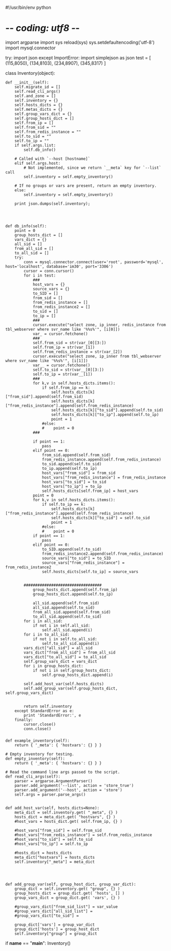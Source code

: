 #!/usr/bin/env python
# -*- coding: utf8 -*-

import argparse
import sys
reload(sys)
sys.setdefaultencoding('utf-8')
import mysql.connector

try:
    import json
except ImportError:
    import simplejson as json
test = [
(115,8050),
(134,8103),
(234,8907),
(345,8317)
]


class Inventory(object):
    
    def __init__(self):
        self.migrate_id = []
        self.read_cli_args()
        self.and_zone = []
        self.inventory = {}
        self.hosts_dicts = {}
        self.metas_dicts = {}
        self.group_vars_dict = {}
        self.group_hosts_dict = []
        self.from_ip = []
        self.from_sid = ""
        self.from_redis_instance = ""
        self.to_sid = ""
        self.to_ip = ""
        if self.args.list:
            self.db_info()

        # Called with `--host [hostname]`
        elif self.args.host:
            # Not implemented, since we return `__meta` key for `--list` call
            self.inventory = self.empty_inventory()

        # If no groups or vars are present, return an empty inventory.
        else:
            self.inventory = self.empty_inventory()

        print json.dumps(self.inventory);

 


    def db_info(self):
        point = 0
        group_hosts_dict = []
        vars_dict = {}
        all_sid = []
        from_all_sid = []
        to_all_sid = []
        try:
            conn = mysql.connector.connect(user='root', password='mysql', host='localhost', database='im30', port='3306')
            cursor = conn.cursor()
            for i in test:
                ###
                host_vars = {}
                source_vars = {}
                to_SID = []
                from_sid = []
                from_redis_instance = []
                from_redis_instance2 = []
                to_sid = []
                to_ip = []
                ###
                cursor.execute("select zone, ip_inner, redis_instance from tbl_webserver where svr_name like '%%s%'", [i[0]])
                var_ = cursor.fetchone()
                ###
                self.from_sid = str(var_[0][3:])
                self.from_ip = str(var_[1])
                self.from_redis_instance = str(var_[2])
                cursor.execute("select zone, ip_inner from tbl_webserver where svr_name like '%%s%'", [i[1]])
                var__ = cursor.fetchone()
                self.to_sid = str(var__[0][3:])
                self.to_ip = str(var__[1])
                ###
                for k,v in self.hosts_dicts.items():
                    if self.from_ip == k:
                        self.hosts_dicts[k]["from_sid"].append(self.from_sid)
                        self.hosts_dicts[k]["from_redis_instance"].append(self.from_redis_instance)
                        self.hosts_dicts[k]["to_sid"].append(self.to_sid)
                        self.hosts_dicts[k]["to_ip"].append(self.to_ip)
                        point = 1
                    #else:
                    #    point = 0
                ###

                if point == 1:
                    pass
                elif point == 0:
                    from_sid.append(self.from_sid)
                    from_redis_instance.append(self.from_redis_instance)
                    to_sid.append(self.to_sid)
                    to_ip.append(self.to_ip)
                    host_vars["from_sid"] = from_sid
                    host_vars["from_redis_instance"] = from_redis_instance
                    host_vars["to_sid"] = to_sid
                    host_vars["to_ip"] = to_ip
                    self.hosts_dicts[self.from_ip] = host_vars
                point = 0
                for k,v in self.hosts_dicts.items():
                    if self.to_ip == k:
                        self.hosts_dicts[k]["from_redis_instance"].append(self.from_redis_instance)
                        self.hosts_dicts[k]["to_sid"] = self.to_sid
                        point = 1
                    #else:
                    #    point = 0
                if point == 1:
                    pass
                elif point == 0:
                    to_SID.append(self.to_sid)
                    from_redis_instance2.append(self.from_redis_instance)
                    source_vars["to_sid"] = to_SID
                    source_vars["from_redis_instance"] = from_redis_instance2
                    self.hosts_dicts[self.to_ip] = source_vars


            ##################################
                group_hosts_dict.append(self.from_ip)
                group_hosts_dict.append(self.to_ip)

                all_sid.append(self.from_sid)
                all_sid.append(self.to_sid)
                from_all_sid.append(self.from_sid)
                to_all_sid.append(self.to_sid)
            for i in all_sid:
                if not i in self.all_sid:
                    self.all_sid.append(i)
            for i in to_all_sid:
                if not i in self.to_all_sid:
                    self.to_all_sid.append(i)
            vars_dict["all_sid"] = all_sid
            vars_dict["from_all_sid"] = from_all_sid
            vars_dict["to_all_sid"] = to_all_sid
            self.group_vars_dict = vars_dict
            for i in group_hosts_dict:
                if not i in self.group_hosts_dict:
                    self.group_hosts_dict.append(i)

            self.add_host_var(self.hosts_dicts)
            self.add_group_var(self.group_hosts_dict, self.group_vars_dict)
                    

            return self.inventory
        except StandardError as e:
            print 'StandardError:', e
        finally:
            cursor.close()
            conn.close()

###

    def example_inventory(self):
        return { '_meta': { 'hostvars': {} } }

    # Empty inventory for testing.
    def empty_inventory(self):
        return { '_meta': { 'hostvars': {} } }

    # Read the command line args passed to the script.
    def read_cli_args(self):
        parser = argparse.ArgumentParser()
        parser.add_argument('--list', action = 'store_true')
        parser.add_argument('--host', action = 'store')
        self.args = parser.parse_args()


    def add_host_var(self, hosts_dicts=None):
        meta_dict = self.inventory.get( "_meta", {} )
        hosts_dict = meta_dict.get( "hostvars", {} )
        #host_vars = hosts_dict.get( self.from_ip, {} )

        #host_vars["from_sid"] = self.from_sid
        #host_vars["from_redis_instance"] = self.from_redis_instance
        #host_vars["to_sid"] = self.to_sid
        #host_vars["to_ip"] = self.to_ip

        #hosts_dict = hosts_dicts
        meta_dict["hostvars"] = hosts_dicts
        self.inventory["_meta"] = meta_dict




    def add_group_var(self, group_host_dict, group_var_dict):
        group_dict = self.inventory.get( "group", {} )
        group_hosts_dict = group_dict.get( 'hosts', [] )
        group_vars_dict = group_dict.get( 'vars', {} )

        #group_vars_dict["from_sid_list"] = var_value
        #group_vars_dict["all_sid_list"] =
        #group_vars_dict["to_sid"] =

        group_dict['vars'] = group_var_dict
        group_dict['hosts'] = group_host_dict
        self.inventory["group"] = group_dict



if __name__ == "__main__":
    Inventory()
